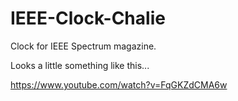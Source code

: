 # IEEE-Clock-Chalie
 
Clock for IEEE Spectrum magazine. 

Looks a little something like this...

https://www.youtube.com/watch?v=FqGKZdCMA6w


